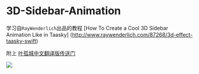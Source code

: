 # 3D-Sidebar-Animation

学习自`RayWenderlich`出品的教程 [How To Create a Cool 3D Sidebar Animation Like in Taasky]
(http://www.raywenderlich.com/87268/3d-effect-taasky-swift)

附上 [叶孤城中文翻译版传送门](http://www.jianshu.com/p/a7f5cab17395)

![](https://github.com/949478479/Study-Notes/blob/Taasky/Screenshot/taasky.gif)

